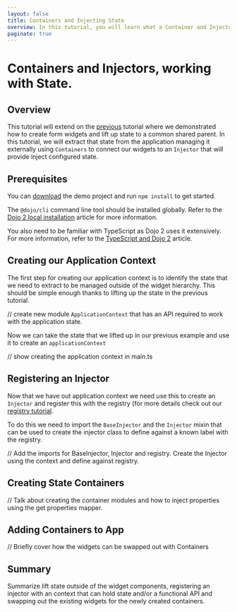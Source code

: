 ```yaml
---
layout: false
title: Containers and Injecting State
overview: In this tutorial, you will learn what a Container and Injector are and how to use them to manage external state and inject this into the parts of the widget tree.
paginate: true
---
```


# Containers and Injectors, working with State.

## Overview
This tutorial will extend on the [previous](../005_form_widgets/) tutorial where we demonstrated how to create form widgets and lift up state to a common shared parent. In this tutorial, we will extract that state from the application managing it externally using `Containers` to connect our widgets to an `Injector` that will provide inject configured state.

## Prerequisites
You can [download](../assets/005_form_widgets-initial.zip) the demo project and run `npm install` to get started.

The `@dojo/cli` command line tool should be installed globally. Refer to the [Dojo 2 local installation](../000_local_installation/) article for more information.

You also need to be familiar with TypeScript as Dojo 2 uses it extensively. For more information, refer to the [TypeScript and Dojo 2](../comingsoon.html) article.

## Creating our Application Context
The first step for creating our application context is to identify the state that we need to extract to be managed outside of the widget hierarchy. This should be simple enough thanks to lifting up the state in the previous tutorial.

// create new module `ApplicationContext` that has an API required to work with the application state.

Now we can take the state that we lifted up in our previous example and use it to create an `applicationContext`

// show creating the application context in main.ts

## Registering an Injector

Now that we have out application context we need use this to create an `Injector` and register this with the registry (for more details check out our [registry tutorial](../comingsoon.html).

To do this we need to import the `BaseInjector` and the `Injector` mixin that can be used to create the injector class to define against a known label with the registry.

// Add the imports for BaseInjector, Injector and registry. Create the Injector using the context and define against registry.

## Creating State Containers

// Talk about creating the container modules and how to inject properties using the get properties mapper.

## Adding Containers to App

// Briefly cover how the widgets can be swapped out with Containers

## Summary

Summarize lift state outside of the widget components, registering an injector with an context that can hold state and/or a functional API and swapping out the existing widgets for the newly created containers.
